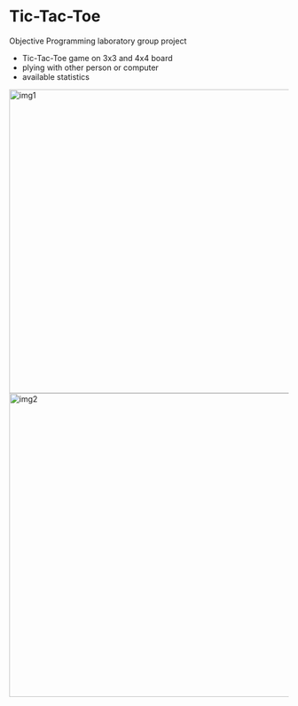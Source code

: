 # Tic-Tac-Toe
Objective Programming laboratory group project
- Tic-Tac-Toe game on 3x3 and 4x4 board
- plying with other person or computer
- available statistics

<img width="548" alt="img1" src="https://user-images.githubusercontent.com/58004469/228968998-4ab73b59-be1e-4d94-a6a1-fc1e7cd2ddc4.png">
<img width="548" alt="img2" src="https://user-images.githubusercontent.com/58004469/228969013-1ba050ca-5ac4-4857-b28a-d6c882391148.png">
